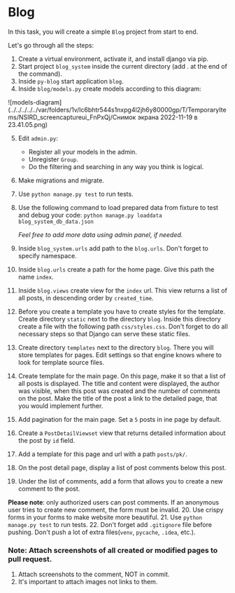 # Blog

In this task, you will create a simple `Blog` project from start to end.

Let's go through all the steps:

1. Create a virtual environment, activate it, and install django via pip.
2. Start project `blog_system` inside the current directory (add . at the end of the command).
3. Inside `py-blog` start application `blog`.
4. Inside `blog/models.py` create models according to this diagram:

![models-diagram](../../../../../var/folders/1v/lc6bhtr544s1nxpg4l2jh6y80000gp/T/TemporaryItems/NSIRD_screencaptureui_FnPxQj/Снимок экрана 2022-11-19 в 23.41.05.png)

5. Edit `admin.py`:
    - Register all your models in the admin.
    - Unregister `Group`.
    - Do the filtering and searching in any way you think is logical.
6. Make migrations and migrate.
7. Use `python manage.py test` to run tests.
8. Use the following command to load prepared data from fixture to test and debug your code:
   ```python manage.py loaddata blog_system_db_data.json```

   _Feel free to add more data using admin panel, if needed._
9. Inside `blog_system.urls` add path to the `blog.urls`. Don't forget to specify namespace.
10. Inside `blog.urls` create a path for the home page. Give this path the name `index`.
11. Inside `blog.views` create view for the `index` url. This view returns a list of all posts, in descending order by `created_time`.
12. Before you create a template you have to create styles for the template. Create directory `static` next to the directory `blog`. 
Inside this directory create a file with the following path `css/styles.css`. Don't forget to do all necessary steps so that 
Django can serve these static files.
13. Create directory `templates` next to the directory `blog`. There you will store templates for pages. Edit settings so
that engine knows where to look for template source files.
14. Create template for the main page. On this page, make it so that a list of all posts is displayed. 
The title and content were displayed, the author was visible, when this post was created and the number of comments on
the post. Make the title of the post a link to the detailed page, that you would implement further.
15. Add pagination for the main page. Set a `5` posts in ine page by default.
16. Create a `PostDetailViewset` view that returns detailed information about the post by `id` field.
17. Add a template for this page and url with a path `posts/pk/`.
18. On the post detail page, display a list of post comments below this post.
19. Under the list of comments, add a form that allows you to create a new comment to the post. 

**Please note**: only authorized users can post comments. If an anonymous user tries to 
create new comment, the form must be invalid.
20. Use crispy forms in your forms to make website more beautiful. 
21. Use `python manage.py test` to run tests.
22. Don't forget add `.gitignore` file before pushing. Don't push a lot of extra files(`venv`, `pycache`, `.idea`, etc.).


### Note: Attach screenshots of all created or modified pages to pull request.
1. Attach screenshots to the comment, NOT in commit.
2. It's important to attach images not links to them. 